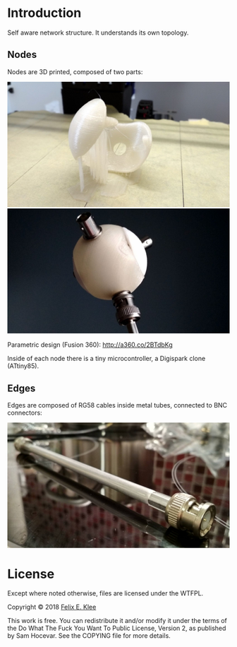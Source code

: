 Introduction
============

Self aware network structure. It understands its own topology.


Nodes
-----

Nodes are 3D printed, composed of two parts:

![Half of a node](half_node.jpg)
![Node](node.jpg)

Parametric design (Fusion 360): http://a360.co/2BTdbKg

Inside of each node there is a tiny microcontroller, a Digispark clone
(ATtiny85).


Edges
-----

Edges are composed of RG58 cables inside metal tubes, connected to BNC
connectors:

![Edge](edge.jpg)


License
=======

Except where noted otherwise, files are licensed under the WTFPL.

Copyright © 2018 [Felix E. Klee](felix.klee@inka.de)

This work is free. You can redistribute it and/or modify it under the terms of
the Do What The Fuck You Want To Public License, Version 2, as published by Sam
Hocevar. See the COPYING file for more details.
